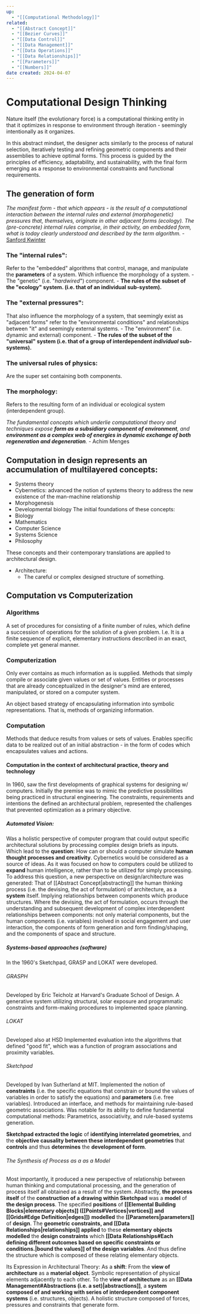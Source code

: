 ```yaml
---
up:
  - "[[Computational Methodology]]"
related:
  - "[[Abstract Concept]]"
  - "[[Bezier Curves]]"
  - "[[Data Control]]"
  - "[[Data Management]]"
  - "[[Data Operations]]"
  - "[[Data Relationships]]"
  - "[[Parameters]]"
  - "[[Numbers]]"
date created: 2024-04-07
---
```

# Computational Design Thinking
Nature itself (the evolutionary force) is a computational thinking entity in that it optimizes in response to environment through iteration - seemingly intentionally as it organizes.

In this abstract mindset, the designer acts similarly to the process of natural selection, iteratively testing and refining geometric components and their assemblies to achieve optimal forms. This process is guided by the principles of efficiency, adaptability, and sustainability, with the final form emerging as a response to environmental constraints and functional requirements. 
## The generation of form
*The manifest form - that which appears - is the result of a computational interaction between the internal rules and external (morphogenetic) pressures that, themselves, originate in other adjacent forms (ecology). The (pre-concrete) internal rules comprise, in their activity, an embedded form, what is today clearly understood and described by the term algorithm.* - [Sanford Kwinter](https://egs.edu/biography/sanford-kwinter/)
### The "internal rules":
Refer to the "embedded" algorithms that control, manage, and manipulate the **parameters** of a system. Which influence the morphology of a system.
	- The "genetic" (i.e. "*hardwired*") component.
	- **The rules of the subset of the "ecology" system. (i.e. that of an individual sub-system).**
### The "external pressures":
That also influence the morphology of a system, that seemingly exist as "adjacent forms" refer to the "environmental conditions" and relationships between "it" and seemingly external systems.
	- The "environment" (i.e. dynamic and external) component. 
	- **The rules of the subset of the "universal" system (i.e. that of a group of interdependent *individual* sub-systems).**
### The universal rules of physics:
Are the super set containing both components.
### The morphology:
Refers to the resulting form of an individual or ecological system (interdependent group).

*The fundamental concepts which underlie computational theory and techniques expose **form as a subsidiary component of environment**, and **environment as a complex web of energies in dynamic exchange of both regeneration and degeneration**.* - Achim Menges
## Computation in design represents an accumulation of multilayered concepts:
- Systems theory
- Cybernetics: advanced the notion of systems theory to address the new existence of the man-machine relationship
- Morphogenesis 
- Developmental biology
The initial foundations of these concepts:
- Biology
- Mathematics
- Computer Science
- Systems Science
- Philosophy

These concepts and their contemporary translations are applied to architectural design.
- Architecture: 
	- The careful or complex designed structure of something.
## Computation vs Computerization
### Algorithms
A set of procedures for consisting of a finite number of rules, which define a succession of operations for the solution of a given problem.
	I.e. It is a finite sequence of explicit, elementary instructions described in an exact, complete yet general manner. 
### Computerization
Only ever contains as much information as is supplied.
Methods that simply compile or associate given values or set of values.
Entities or processes that are already conceptualized in the designer's mind are entered, manipulated, or stored on a computer system.

An object based strategy of encapsulating information into symbolic representations. 
	That is, methods of organizing information.
### Computation
Methods that deduce results from values or sets of values.
Enables specific data to be realized out of an initial abstraction - in the form of codes which encapsulates values and actions. 
#### Computation in the context of architectural practice, theory and technology
In 1960, saw the first developments of graphical systems for designing w/ computers.
	Initially the premise was to mimic the predictive possibilities being practiced in structural engineering. 
		The constraints, requirements and intentions the defined an architectural problem, represented the challenges that prevented optimization as a primary objective.
##### Automated Vision:
Was a holistic perspective of computer program that could output specific architectural solutions by processing complex design briefs as inputs.
	Which lead to the **question**:
		How can or should a computer simulate **human thought processes and creativity**.
			Cybernetics would be considered as a source of ideas. 
				As it was focused on how to computers could be utilized to **expand** human intelligence, rather than to be utilized for simply processing.
	To address this question, a new perspective on design/architecture was generated:
		That of [[Abstract Concept|abstracting]] the human thinking process (i.e. the devising, the act of formulation) of architecture, as a **system** itself. 
			Implying relationships between components which produce structures. 
				Where the devising, the act of formulation, occurs through the understanding and subsequent development of complex interdependent relationships between components: not only material components, but the human components (i.e. variables) involved in social engagement and user interaction, the components of form generation and form finding/shaping, and the components of space and structure. 
##### Systems-based approaches (software)
In the 1960's Sketchpad, GRASP and LOKAT were developed. 

###### GRASPH
Developed by Eric Teicholz at Harvard's Graduate School of Design.
	A generative system utilizing structural, solar exposure and programmatic constraints and form-making procedures to implemented space planning.

###### LOKAT
Developed also at HSD
	Implemented evaluation into the algorithms that defined "good fit", which was a function of program associations and proximity variables. 
###### Sketchpad
Developed by Ivan Sutherland at MIT.
	Implemented the notion of **constraints** (i.e. the specific equations that constrain or bound the values of variables in order to satisfy the equations) and **parameters** (i.e. free variables). 
		Introduced an interface, and methods for maintaining rule-based geometric associations.
			Was notable for its ability to define fundamental computational methods:
				Parametrics, associativity, and rule-based systems generation. 

**Sketchpad extracted the logic** of **identifying interrelated geometries**, and the **objective causality between these interdependent geometries** that **controls** and thus **determines** the **development of form**.  

###### The Synthesis of Process as a as a Model
Most importantly, it produced a new perspective of relationship between human thinking and computational processing, and the generation of process itself all obtained as a result of the system. 
	Abstractly, **the process itself** of the **construction of a drawing within Sketchpad** was a **model** of **the design process**. 
		The specified **positions** of **[[Elemental Building Blocks|elementary objects]] ([[Points#Vertices|vertices]] and [[Grids#Edge Definition|edges]])** **modelled** the **[[Parameters|parameters]]** of **design**.
			The **geometric constraints, and [[Data Relationships|relationships]] applied** to these **elementary** **objects** **modelled** the **design constraints** which **[[Data Relationships#Each defining different outcomes based on specific constraints or conditions.|bound the values]] of the design variables**. 
				And thus define the structure which is composed of these relating elementary objects. 

Its Expression in Architectural Theory:
As a **shift**:
	From the **view of architecture** as a **material object**.
		Symbolic representation of physical elements adjacently to each other.
	To the **view of architecture** as an **[[Data Management#Abstractions (i.e. a set)|abstractions]]**, a **system composed of and working with series of interdependent component systems** (i.e. structures, objects).
		A holistic structure composed of forces, pressures and constraints that generate form. 

